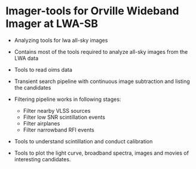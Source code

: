 # Imager-tools for Orville Wideband Imager at LWA-SB
- Analyzing tools for lwa all-sky images 

- Contains most of the tools required to analyze all-sky images from the LWA data
- Tools to read oims data 
- Transient search pipeline with continuous image subtraction and listing the candidates
- Filtering pipeline works in following stages:
  	* Filter nearby VLSS sources
	* Filter low SNR scintillation events
	* Filter airplanes
	* Filter narrowband RFI events
- Tools to understand scintillation and conduct calibration
- Tools to plot the light curve, broadband spectra, images and movies of interesting candidates.
